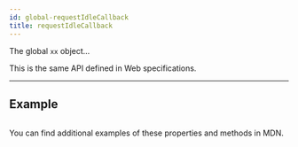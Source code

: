 ```yaml
---
id: global-requestIdleCallback
title: requestIdleCallback
---
```


The global `xx` object...

This is the same API defined in Web specifications.

---

## Example

```ts

```

You can find additional examples of these properties and methods in MDN.
